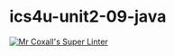 # ics4u-unit2-09-java

[![Mr Coxall's Super Linter](https://github.com/Aidan-Lalonde-Novales/ics4u-unit2-09-java/workflows/Mr%20Coxall's%20Super%20Linter/badge.svg)](https://github.com/Aidan-Lalonde-Novales/ics4u-unit2-09-java/actions/)
